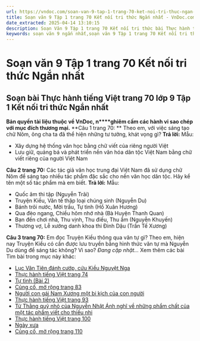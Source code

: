 ```yaml
---
url: https://vndoc.com/soan-van-9-tap-1-trang-70-ket-noi-tri-thuc-ngan-nhat-325320
title: Soạn văn 9 Tập 1 trang 70 Kết nối tri thức Ngắn nhất - VnDoc.com
date_extracted: 2025-04-14 13:10:15
description: Soạn Văn 9 Tập 1 trang 70 Kết nối tri thức bài Thực hành tiếng Việt - Ngắn nhất gồm phần trả lời ngắn gọn, bám sát các câu hỏi, yêu cầu trong SGK (chỉ có trên VnDoc). Mời các bạn tham khảo.
keywords: soạn văn 9 ngắn nhất,soạn văn 9 Tập 1 trang 70 Kết nối tri thức Ngắn nhất,Soạn bài Thực hành tiếng Việt trang 70 lớp 9 Tập 1 Kết nối tri thức Ngắn nhất,Soạn bài Thực hành tiếng Việt lớp 9 trang 70 Tập 1 Kết nối tri thức Ngắn nhất,Thực hành tiếng Việt trang 70 lớp 9 Tập 1 Kết nối tri thức,Thực hành tiếng Việt lớp 9 trang 70 Tập 1 Kết nối tri thức,văn 9,ngữ văn 9,soạn văn 9 kết nối tri thức,soạn văn 9 tập 1,giải văn 9,soạn ngữ văn 9,giải ngữ văn 9,giải sgk ngữ văn 9
---
```


# Soạn văn 9 Tập 1 trang 70 Kết nối tri thức Ngắn nhất
## **Soạn bài Thực hành tiếng Việt trang 70 lớp 9 Tập 1 Kết nối tri thức Ngắn nhất**
**Bản quyền tài liệu thuộc về VnDoc, n****ghiêm cấm các hành vi sao chép với mục đích thương mại.**
**Câu 1 trang 70: ** Theo em, với việc sáng tạo chữ Nôm, ông cha ta đã thể hiện những tư tưởng, khát vọng gì?
**Trả lời:**
Mẫu:
  * Xây dựng hệ thống văn học bằng chữ viết của riêng người Việt
  * Lưu giữ, quảng bá và phát triển nền văn hóa dân tộc Việt Nam bằng chữ viết riêng của người Việt Nam

**Câu 2 trang 70:** Các tác giả văn học trung đại Việt Nam đã sử dụng chữ Nôm để sáng tạo nhiều tác phẩm đặc sắc cho nền văn học dân tộc. Hãy kể tên một số tác phẩm mà em biết.
**Trả lời:**
Mẫu:
  * Quốc âm thi tập \(Nguyễn Trãi\)
  * Truyện Kiều, Văn tế thập loại chúng sinh \(Nguyễn Du\)
  * Bánh trôi nước, Mời trầu, Tự tình \(Hồ Xuân Hương\)
  * Qua đèo ngang, Chiều hôm nhớ nhà \(Bà Huyện Thanh Quan\)
  * Bạn đến chơi nhà, Thu vịnh, Thu điếu, Thu ẩm \(Nguyễn Khuyến\)
  * Thương vợ, Lễ xướng danh khoa thi Đinh Dậu \(Trần Tế Xương\)

**Câu 3 trang 70:** Em đọc Truyện Kiều thông qua văn tự gì? Theo em, hiện nay Truyện Kiều có cần được lưu truyền bằng hình thức văn tự mà Nguyễn Du dùng để sáng tác không? Vì sao?
_Đang cập nhật..._
Xem thêm các bài Tìm bài trong mục này khác:
  * [Lục Vân Tiên đánh cướp, cứu Kiều Nguyệt Nga](</soan-bai-luc-van-tien-danh-cuop-cuu-kieu-nguyet-nga-lop-9-ngan-nhat-ket-noi-tri-thuc-325325>)
  * [Thực hành tiếng Việt trang 74](</soan-van-9-tap-1-trang-74-ket-noi-tri-thuc-ngan-nhat-325313>)
  * [Tự tình \(Bài 2\)](</soan-van-9-bai-tu-tinh-bai-ii-140520>)
  * [Củng cố, mở rộng trang 83](</soan-van-9-tap-1-trang-83-ket-noi-tri-thuc-ngan-nhat-325387>)
  * [Người con gái Nam Xương một bi kịch của con người](</soan-bai-nguoi-con-gai-nam-xuong-mot-bi-kich-cua-con-nguoi-lop-9-ngan-nhat-ket-noi-tri-thuc-325395>)
  * [Thực hành tiếng Việt trang 93](</soan-van-9-tap-1-trang-93-ket-noi-tri-thuc-ngan-nhat-325398>)
  * [Từ Thằng quỷ nhỏ của Nguyễn Nhật Ánh nghĩ về những phẩm chất của một tác phẩm viết cho thiếu nhi](</soan-van-9-tap-1-trang-95-ket-noi-tri-thuc-ngan-nhat-325411>)
  * [Thực hành tiếng Việt trang 100](</soan-van-9-tap-1-trang-100-ket-noi-tri-thuc-ngan-nhat-325414>)
  * [Ngày xưa](</soan-bai-ngay-xua-lop-9-ngan-nhat-ket-noi-tri-thuc-325417>)
  * [Củng cố, mở rộng trang 110](</soan-van-9-tap-1-trang-110-ket-noi-tri-thuc-ngan-nhat-325421>)

